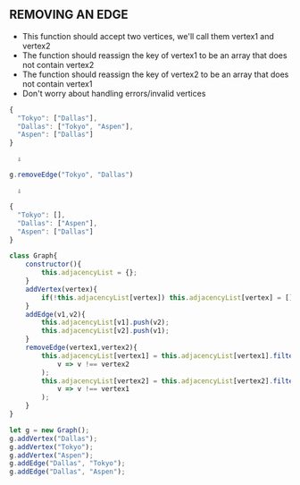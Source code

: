 ## REMOVING AN EDGE
- This function should accept two vertices, we'll call them vertex1 and vertex2
- The function should reassign the key of vertex1 to be an array that does not contain vertex2
- The function should reassign the key of vertex2 to be an array that does not contain vertex1
- Don't worry about handling errors/invalid vertices

```javascript
{
  "Tokyo": ["Dallas"],
  "Dallas": ["Tokyo", "Aspen"],
  "Aspen": ["Dallas"]
}
```
      ⇩
```javascript
g.removeEdge("Tokyo", "Dallas")
```
      ⇩
```javascript
{
  "Tokyo": [],
  "Dallas": ["Aspen"],
  "Aspen": ["Dallas"]
}
```

```javascript
class Graph{
    constructor(){
        this.adjacencyList = {};
    }
    addVertex(vertex){
        if(!this.adjacencyList[vertex]) this.adjacencyList[vertex] = [];
    }
    addEdge(v1,v2){
        this.adjacencyList[v1].push(v2);
        this.adjacencyList[v2].push(v1);
    }
    removeEdge(vertex1,vertex2){
        this.adjacencyList[vertex1] = this.adjacencyList[vertex1].filter(
            v => v !== vertex2
        );
        this.adjacencyList[vertex2] = this.adjacencyList[vertex2].filter(
            v => v !== vertex1
        );
    }
}

let g = new Graph();
g.addVertex("Dallas");
g.addVertex("Tokyo");
g.addVertex("Aspen");
g.addEdge("Dallas", "Tokyo");
g.addEdge("Dallas", "Aspen");


```
